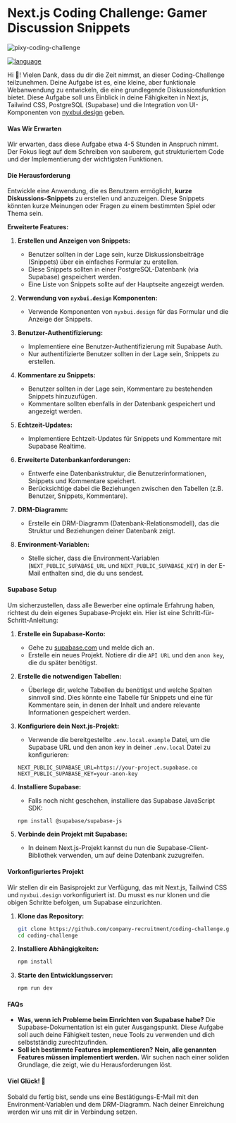 # **Next.js Coding Challenge: Gamer Discussion Snippets**

![pixy-coding-challenge](https://raw.githubusercontent.com/company-recruitment/coding-challenge/main/assets/pixy-coding-challenge.png)

[![language](https://img.shields.io/badge/language-English-121212.svg?style=for-the-badge&labelColor=121212f2&color=9945FF)](https://github.com/company-recruitment/coding-challenge/blob/main/README.md)

Hi 👋! Vielen Dank, dass du dir die Zeit nimmst, an dieser Coding-Challenge teilzunehmen. Deine Aufgabe ist es, eine kleine, aber funktionale Webanwendung zu entwickeln, die eine grundlegende Diskussionsfunktion bietet. Diese Aufgabe soll uns Einblick in deine Fähigkeiten in Next.js, Tailwind CSS, PostgreSQL (Supabase) und die Integration von UI-Komponenten von [nyxbui.design](https://nyxbui.design) geben.

#### **Was Wir Erwarten**

Wir erwarten, dass diese Aufgabe etwa 4-5 Stunden in Anspruch nimmt. Der Fokus liegt auf dem Schreiben von sauberem, gut strukturiertem Code und der Implementierung der wichtigsten Funktionen.

#### **Die Herausforderung**

Entwickle eine Anwendung, die es Benutzern ermöglicht, **kurze Diskussions-Snippets** zu erstellen und anzuzeigen. Diese Snippets könnten kurze Meinungen oder Fragen zu einem bestimmten Spiel oder Thema sein.

**Erweiterte Features:**

1. **Erstellen und Anzeigen von Snippets:**

   - Benutzer sollten in der Lage sein, kurze Diskussionsbeiträge (Snippets) über ein einfaches Formular zu erstellen.
   - Diese Snippets sollten in einer PostgreSQL-Datenbank (via Supabase) gespeichert werden.
   - Eine Liste von Snippets sollte auf der Hauptseite angezeigt werden.

2. **Verwendung von `nyxbui.design` Komponenten:**
   - Verwende Komponenten von `nyxbui.design` für das Formular und die Anzeige der Snippets.

3. **Benutzer-Authentifizierung:**
   - Implementiere eine Benutzer-Authentifizierung mit Supabase Auth.
   - Nur authentifizierte Benutzer sollten in der Lage sein, Snippets zu erstellen.

4. **Kommentare zu Snippets:**
   - Benutzer sollten in der Lage sein, Kommentare zu bestehenden Snippets hinzuzufügen.
   - Kommentare sollten ebenfalls in der Datenbank gespeichert und angezeigt werden.

5. **Echtzeit-Updates:**
   - Implementiere Echtzeit-Updates für Snippets und Kommentare mit Supabase Realtime.

6. **Erweiterte Datenbankanforderungen:**
   - Entwerfe eine Datenbankstruktur, die Benutzerinformationen, Snippets und Kommentare speichert.
   - Berücksichtige dabei die Beziehungen zwischen den Tabellen (z.B. Benutzer, Snippets, Kommentare).

7. **DRM-Diagramm:**
   - Erstelle ein DRM-Diagramm (Datenbank-Relationsmodell), das die Struktur und Beziehungen deiner Datenbank zeigt.

8. **Environment-Variablen:**
   - Stelle sicher, dass die Environment-Variablen (`NEXT_PUBLIC_SUPABASE_URL` und `NEXT_PUBLIC_SUPABASE_KEY`) in der E-Mail enthalten sind, die du uns sendest.

#### **Supabase Setup**

Um sicherzustellen, dass alle Bewerber eine optimale Erfahrung haben, richtest du dein eigenes Supabase-Projekt ein. Hier ist eine Schritt-für-Schritt-Anleitung:

1. **Erstelle ein Supabase-Konto:**

   - Gehe zu [supabase.com](https://supabase.com) und melde dich an.
   - Erstelle ein neues Projekt. Notiere dir die `API URL` und den `anon key`, die du später benötigst.

2. **Erstelle die notwendigen Tabellen:**

   - Überlege dir, welche Tabellen du benötigst und welche Spalten sinnvoll sind. Dies könnte eine Tabelle für Snippets und eine für Kommentare sein, in denen der Inhalt und andere relevante Informationen gespeichert werden.

3. **Konfiguriere dein Next.js-Projekt:**

   - Verwende die bereitgestellte `.env.local.example` Datei, um die Supabase URL und den anon key in deiner `.env.local` Datei zu konfigurieren:

   ```plaintext
   NEXT_PUBLIC_SUPABASE_URL=https://your-project.supabase.co
   NEXT_PUBLIC_SUPABASE_KEY=your-anon-key
   ```

4. **Installiere Supabase:**

   - Falls noch nicht geschehen, installiere das Supabase JavaScript SDK:

   ```bash
   npm install @supabase/supabase-js
   ```

5. **Verbinde dein Projekt mit Supabase:**
   - In deinem Next.js-Projekt kannst du nun die Supabase-Client-Bibliothek verwenden, um auf deine Datenbank zuzugreifen.

#### **Vorkonfiguriertes Projekt**

Wir stellen dir ein Basisprojekt zur Verfügung, das mit Next.js, Tailwind CSS und `nyxbui.design` vorkonfiguriert ist. Du musst es nur klonen und die obigen Schritte befolgen, um Supabase einzurichten.

1. **Klone das Repository:**

   ```bash
   git clone https://github.com/company-recruitment/coding-challenge.git
   cd coding-challenge
   ```

2. **Installiere Abhängigkeiten:**

   ```bash
   npm install
   ```

3. **Starte den Entwicklungsserver:**
   ```bash
   npm run dev
   ```

#### **FAQs**

- **Was, wenn ich Probleme beim Einrichten von Supabase habe?** Die Supabase-Dokumentation ist ein guter Ausgangspunkt. Diese Aufgabe soll auch deine Fähigkeit testen, neue Tools zu verwenden und dich selbstständig zurechtzufinden.
- **Soll ich bestimmte Features implementieren?** **Nein, alle genannten Features müssen implementiert werden.** Wir suchen nach einer soliden Grundlage, die zeigt, wie du Herausforderungen löst.

#### **Viel Glück! 💪**

Sobald du fertig bist, sende uns eine Bestätigungs-E-Mail mit den Environment-Variablen und dem DRM-Diagramm. Nach deiner Einreichung werden wir uns mit dir in Verbindung setzen.
